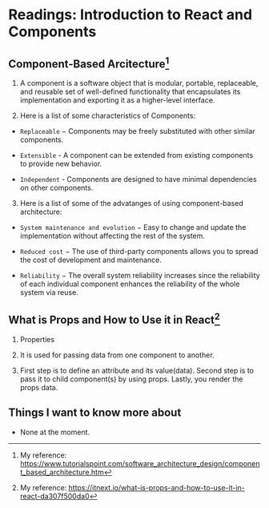 # Readings: Introduction to React and Components

## Component-Based Arcitecture[^1]

[^1]: My reference: <https://www.tutorialspoint.com/software_architecture_design/component_based_architecture.htm>

1. A component is a software object that is modular, portable, replaceable, and reusable set of well-defined functionality that encapsulates its implementation and exporting it as a higher-level interface.

2. Here is a list of some characteristics of Components:

- `Replaceable` − Components may be freely substituted with other similar components.

- `Extensible` - A component can be extended from existing components to provide new behavior.

- `Independent` - Components are designed to have minimal dependencies on other components.

3. Here is a list of some of the advatanges of using component-based architecture:

- `System maintenance and evolution` − Easy to change and update the implementation without affecting the rest of the system.

- `Reduced cost` − The use of third-party components allows you to spread the cost of development and maintenance.

- `Reliability` − The overall system reliability increases since the reliability of each individual component enhances the reliability of the whole system via reuse.

## What is Props and How to Use it in React[^2]

[^2]: My reference: <https://itnext.io/what-is-props-and-how-to-use-it-in-react-da307f500da0>

1. Properties

2. It is used for passing data from one component to another.

3. First step is to define an attribute and its value(data). Second step is to pass it to child component(s) by using props. Lastly, you render the props data.


## Things I want to know more about

- None at the moment. 